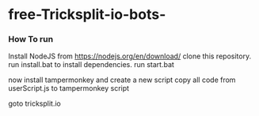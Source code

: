 # free-Tricksplit-io-bots-
### How To run 
Install NodeJS from https://nodejs.org/en/download/
clone this repository.
run install.bat to install dependencies.
run start.bat

now install tampermonkey
and create a new script copy all code from userScript.js to tampermonkey script

goto tricksplit.io
